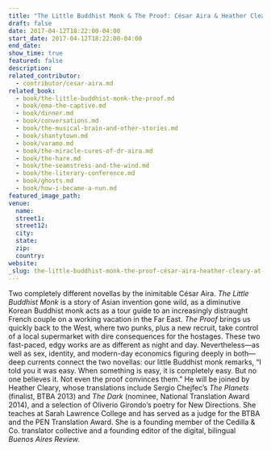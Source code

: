 ```yaml
---
title: "The Little Buddhist Monk & The Proof: César Aira & Heather Cleary at McNally Jakcson"
draft: false
date: 2017-04-12T18:22:00-04:00
start_date: 2017-04-12T18:22:00-04:00
end_date:
show_time: true
featured: false
description:
related_contributor:
  - contributor/cesar-aira.md
related_book:
  - book/the-little-buddhist-monk-the-proof.md
  - book/ema-the-captive.md
  - book/dinner.md
  - book/conversations.md
  - book/the-musical-brain-and-other-stories.md
  - book/shantytown.md
  - book/varamo.md
  - book/the-miracle-cures-of-dr-aira.md
  - book/the-hare.md
  - book/the-seamstress-and-the-wind.md
  - book/the-literary-conference.md
  - book/ghosts.md
  - book/how-i-became-a-nun.md
featured_image_path:
venue:
  name:
  street1:
  street12:
  city:
  state:
  zip:
  country:
website:
_slug: the-little-buddhist-monk-the-proof-césar-aira-heather-cleary-at-mcnally-jakcson
---
```


Two completely different novellas by the inimitable César Aira. _The Little Buddhist Monk_ is a story of Asian invention gone wild, as a diminutive Korean Buddhist monk acts as a tour guide to an increasingly distraught French couple on a working vacation in the Far East. _The Proof_ brings us quickly back to the West, where two punks, plus a new recruit, take control of a local supermarket with dire consequences for the hostages. These two fast-paced, edgy works are as different as night and day. Nevertheless—as well as sex, identity, and modern-day economics figuring deeply in both—deep currents connect the two novellas: our little Buddhist monk remarks, “I told you it was easy. When something is easy, it is completely easy. But no one believes it. Not even the proof convinces them.” He will be joined by Heather Cleary, whose translations include Sergio Chejfec’s _The Planets_ (finalist, BTBA 2013) and _The Dark_ (nominee, National Translation Award 2014), and a selection of Oliverio Girondo’s poetry for New Directions. She teaches at Sarah Lawrence College and has served as a judge for the BTBA and the PEN Translation Award. She is a founding member of the Cedilla & Co. translator collective and a founding editor of the digital, bilingual _Buenos Aires Review._

